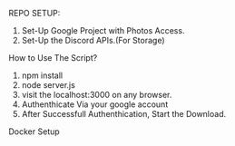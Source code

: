 REPO SETUP: 

1. Set-Up Google Project with Photos Access.
2. Set-Up the Discord APIs.(For Storage) 

How to Use The Script?

1. npm install
2. node server.js
3. visit the localhost:3000 on any browser.
4. Authenthicate Via your google account 
5. After Successfull  Authenthication, Start the Download. 

Docker Setup 

